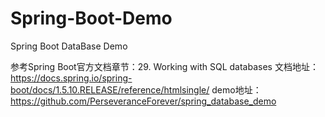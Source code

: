 # Spring-Boot-Demo
Spring Boot DataBase Demo

参考Spring Boot官方文档章节：29. Working with SQL databases
文档地址：https://docs.spring.io/spring-boot/docs/1.5.10.RELEASE/reference/htmlsingle/
demo地址：https://github.com/PerseveranceForever/spring_database_demo